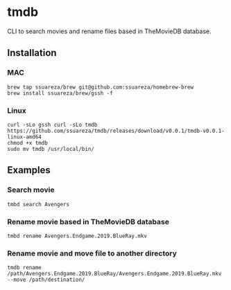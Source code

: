 # tmdb
CLI to search movies and rename files based in TheMovieDB database.

## Installation
### MAC
```
brew tap ssuareza/brew git@github.com:ssuareza/homebrew-brew
brew install ssuareza/brew/gssh -f
```

### Linux
```
curl -sLo gssh curl -sLo tmdb https://github.com/ssuareza/tmdb/releases/download/v0.0.1/tmdb-v0.0.1-linux-amd64
chmod +x tmdb
sudo mv tmdb /usr/local/bin/
```

## Examples
### Search movie
```tmbd search Avengers```

### Rename movie based in TheMovieDB database
```tmbd rename Avengers.Endgame.2019.BlueRay.mkv```

### Rename movie and move file to another directory
```tmdb rename /path/Avengers.Endgame.2019.BlueRay/Avengers.Endgame.2019.BlueRay.mkv --move /path/destination/```